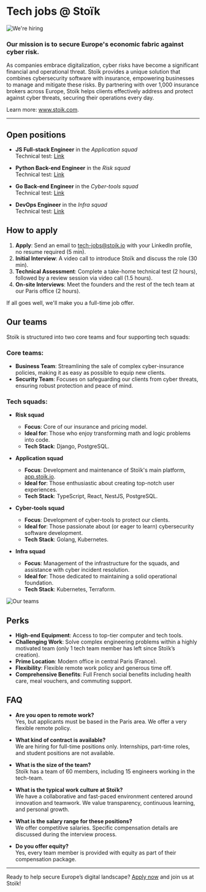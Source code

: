 # Tech jobs @ Stoïk

![We're hiring](https://github.com/user-attachments/assets/b2c7e1d5-6876-4fc6-80db-513d72fb084c)

### Our mission is to secure Europe's economic fabric against cyber risk.

As companies embrace digitalization, cyber risks have become a significant financial and operational threat. Stoïk provides a unique solution that combines cybersecurity software with insurance, empowering businesses to manage and mitigate these risks. By partnering with over 1,000 insurance brokers across Europe, Stoïk helps clients effectively address and protect against cyber threats, securing their operations every day.

Learn more: www.stoik.com.


---


## Open positions

- **JS Full-stack Engineer** in the _Application squad_  
  Technical test: [Link](https://github.com/stoikio/jobs/blob/main/js-fullstack-engineer/README.md)

- **Python Back-end Engineer** in the _Risk squad_  
  Technical test: [Link](https://github.com/stoikio/jobs/blob/main/python-backend-engineer/README.md)

- **Go Back-end Engineer** in the _Cyber-tools squad_  
  Technical test: [Link](https://github.com/stoikio/jobs/blob/main/go-backend-engineer/README.md)

- **DevOps Engineer** in the _Infra squad_  
  Technical test: [Link](https://github.com/stoikio/jobs/blob/main/devops-engineer/README.md)


## How to apply

1. **Apply**: Send an email to [tech-jobs@stoik.io](mailto:tech-jobs@stoik.io) with your LinkedIn profile, no resume required (5 min).
2. **Initial Interview**: A video call to introduce Stoïk and discuss the role (30 min).
3. **Technical Assessment**: Complete a take-home technical test (2 hours), followed by a review session via video call (1.5 hours).
4. **On-site Interviews**: Meet the founders and the rest of the tech team at our Paris office (2 hours).

If all goes well, we'll make you a full-time job offer.


## Our teams

Stoïk is structured into two core teams and four supporting tech squads:

### Core teams:
- **Business Team**: Streamlining the sale of complex cyber-insurance policies, making it as easy as possible to equip new clients.
- **Security Team**: Focuses on safeguarding our clients from cyber threats, ensuring robust protection and peace of mind.

### Tech squads:
- **Risk squad**
  - **Focus**: Core of our insurance and pricing model.
  - **Ideal for**: Those who enjoy transforming math and logic problems into code.
  - **Tech Stack**: Django, PostgreSQL.

- **Application squad**
  - **Focus**: Development and maintenance of Stoïk's main platform, [app.stoik.io](https://app.stoik.io).
  - **Ideal for**: Those enthusiastic about creating top-notch user experiences.
  - **Tech Stack**: TypeScript, React, NestJS, PostgreSQL.

- **Cyber-tools squad**
  - **Focus**: Development of cyber-tools to protect our clients.
  - **Ideal for**: Those passionate about (or eager to learn) cybersecurity software development.
  - **Tech Stack**: Golang, Kubernetes.

- **Infra squad**
  - **Focus**: Management of the infrastructure for the squads, and assistance with cyber incident resolution.
  - **Ideal for**: Those dedicated to maintaining a solid operational foundation.
  - **Tech Stack**: Kubernetes, Terraform.

![Our teams](https://github.com/user-attachments/assets/329ac363-9b47-40c6-a88c-0977d3c63111)


## Perks

- **High-end Equipment**: Access to top-tier computer and tech tools.
- **Challenging Work**: Solve complex engineering problems within a highly motivated team (only 1 tech team member has left since Stoïk’s creation).
- **Prime Location**: Modern office in central Paris (France). 
- **Flexibility**: Flexible remote work policy and generous time off.
- **Comprehensive Benefits**: Full French social benefits including health care, meal vouchers, and commuting support.


## FAQ

- **Are you open to remote work?**  
  Yes, but applicants must be based in the Paris area. We offer a very flexible remote policy.

- **What kind of contract is available?**  
  We are hiring for full-time positions only. Internships, part-time roles, and student positions are not available.

- **What is the size of the team?**  
  Stoïk has a team of 60 members, including 15 engineers working in the tech-team.

- **What is the typical work culture at Stoïk?**  
  We have a collaborative and fast-paced environment centered around innovation and teamwork. We value transparency, continuous learning, and personal growth.

- **What is the salary range for these positions?**  
  We offer competitive salaries. Specific compensation details are discussed during the interview process.

- **Do you offer equity?**  
  Yes, every team member is provided with equity as part of their compensation package.


---


Ready to help secure Europe’s digital landscape? [Apply now](mailto:tech-jobs@stoik.io) and join us at Stoïk!
